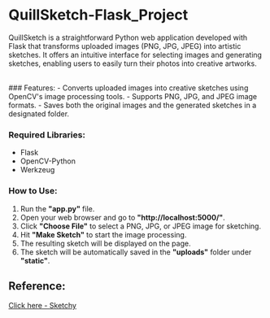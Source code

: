 # QuillSketch-Flask_Project
QuillSketch is a straightforward Python web application developed with Flask that transforms uploaded images (PNG, JPG, JPEG) into artistic sketches. It offers an intuitive interface for selecting images and generating sketches, enabling users to easily turn their photos into creative artworks.

<br>
### Features:  
- Converts uploaded images into creative sketches using OpenCV's image processing tools.  
- Supports PNG, JPG, and JPEG image formats.  
- Saves both the original images and the generated sketches in a designated folder.  

### Required Libraries:  
- Flask  
- OpenCV-Python  
- Werkzeug  

### How to Use:  
1. Run the **"app.py"** file.  
2. Open your web browser and go to **"http://localhost:5000/"**.  
3. Click **"Choose File"** to select a PNG, JPG, or JPEG image for sketching.  
4. Hit **"Make Sketch"** to start the image processing.  
5. The resulting sketch will be displayed on the page.  
6. The sketch will be automatically saved in the **"uploads"** folder under **"static"**.  


<h2>Reference: </h2>
<a href="https://machinelearningprojects.net/sketch-making-flask-app/">Click here - Sketchy</a>
